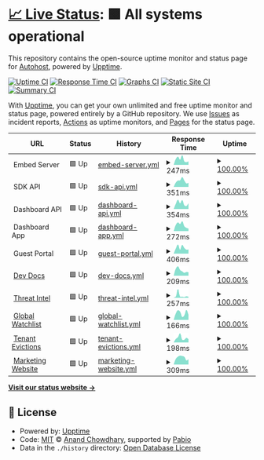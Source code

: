 # [📈 Live Status](https://AutohostAI.github.io/AutohostAI): <!--live status--> **🟩 All systems operational**

This repository contains the open-source uptime monitor and status page for [Autohost](https://www.autohost.ai), powered by [Upptime](https://github.com/upptime/upptime).

[![Uptime CI](https://github.com/AutohostAI/AutohostAI/workflows/Uptime%20CI/badge.svg)](https://github.com/AutohostAI/AutohostAI/actions?query=workflow%3A%22Uptime+CI%22)
[![Response Time CI](https://github.com/AutohostAI/AutohostAI/workflows/Response%20Time%20CI/badge.svg)](https://github.com/AutohostAI/AutohostAI/actions?query=workflow%3A%22Response+Time+CI%22)
[![Graphs CI](https://github.com/AutohostAI/AutohostAI/workflows/Graphs%20CI/badge.svg)](https://github.com/AutohostAI/AutohostAI/actions?query=workflow%3A%22Graphs+CI%22)
[![Static Site CI](https://github.com/AutohostAI/AutohostAI/workflows/Static%20Site%20CI/badge.svg)](https://github.com/AutohostAI/AutohostAI/actions?query=workflow%3A%22Static+Site+CI%22)
[![Summary CI](https://github.com/AutohostAI/AutohostAI/workflows/Summary%20CI/badge.svg)](https://github.com/AutohostAI/AutohostAI/actions?query=workflow%3A%22Summary+CI%22)

With [Upptime](https://upptime.js.org), you can get your own unlimited and free uptime monitor and status page, powered entirely by a GitHub repository. We use [Issues](https://github.com/AutohostAI/AutohostAI/issues) as incident reports, [Actions](https://github.com/AutohostAI/AutohostAI/actions) as uptime monitors, and [Pages](https://AutohostAI.github.io/AutohostAI) for the status page.

<!--start: status pages-->
<!-- This summary is generated by Upptime (https://github.com/upptime/upptime) -->
<!-- Do not edit this manually, your changes will be overwritten -->
<!-- prettier-ignore -->
| URL | Status | History | Response Time | Uptime |
| --- | ------ | ------- | ------------- | ------ |
| <img alt="" src="https://icons.duckduckgo.com/ip3/null.ico" height="13"> Embed Server | 🟩 Up | [embed-server.yml](https://github.com/AutohostAI/AutohostAI/commits/HEAD/history/embed-server.yml) | <details><summary><img alt="Response time graph" src="./graphs/embed-server/response-time-week.png" height="20"> 247ms</summary><br><a href="https://status.autohost.dev/history/embed-server"><img alt="Response time 263" src="https://img.shields.io/endpoint?url=https%3A%2F%2Fraw.githubusercontent.com%2FAutohostAI%2FAutohostAI%2FHEAD%2Fapi%2Fembed-server%2Fresponse-time.json"></a><br><a href="https://status.autohost.dev/history/embed-server"><img alt="24-hour response time 157" src="https://img.shields.io/endpoint?url=https%3A%2F%2Fraw.githubusercontent.com%2FAutohostAI%2FAutohostAI%2FHEAD%2Fapi%2Fembed-server%2Fresponse-time-day.json"></a><br><a href="https://status.autohost.dev/history/embed-server"><img alt="7-day response time 247" src="https://img.shields.io/endpoint?url=https%3A%2F%2Fraw.githubusercontent.com%2FAutohostAI%2FAutohostAI%2FHEAD%2Fapi%2Fembed-server%2Fresponse-time-week.json"></a><br><a href="https://status.autohost.dev/history/embed-server"><img alt="30-day response time 239" src="https://img.shields.io/endpoint?url=https%3A%2F%2Fraw.githubusercontent.com%2FAutohostAI%2FAutohostAI%2FHEAD%2Fapi%2Fembed-server%2Fresponse-time-month.json"></a><br><a href="https://status.autohost.dev/history/embed-server"><img alt="1-year response time 263" src="https://img.shields.io/endpoint?url=https%3A%2F%2Fraw.githubusercontent.com%2FAutohostAI%2FAutohostAI%2FHEAD%2Fapi%2Fembed-server%2Fresponse-time-year.json"></a></details> | <details><summary><a href="https://status.autohost.dev/history/embed-server">100.00%</a></summary><a href="https://status.autohost.dev/history/embed-server"><img alt="All-time uptime 100.00%" src="https://img.shields.io/endpoint?url=https%3A%2F%2Fraw.githubusercontent.com%2FAutohostAI%2FAutohostAI%2FHEAD%2Fapi%2Fembed-server%2Fuptime.json"></a><br><a href="https://status.autohost.dev/history/embed-server"><img alt="24-hour uptime 100.00%" src="https://img.shields.io/endpoint?url=https%3A%2F%2Fraw.githubusercontent.com%2FAutohostAI%2FAutohostAI%2FHEAD%2Fapi%2Fembed-server%2Fuptime-day.json"></a><br><a href="https://status.autohost.dev/history/embed-server"><img alt="7-day uptime 100.00%" src="https://img.shields.io/endpoint?url=https%3A%2F%2Fraw.githubusercontent.com%2FAutohostAI%2FAutohostAI%2FHEAD%2Fapi%2Fembed-server%2Fuptime-week.json"></a><br><a href="https://status.autohost.dev/history/embed-server"><img alt="30-day uptime 100.00%" src="https://img.shields.io/endpoint?url=https%3A%2F%2Fraw.githubusercontent.com%2FAutohostAI%2FAutohostAI%2FHEAD%2Fapi%2Fembed-server%2Fuptime-month.json"></a><br><a href="https://status.autohost.dev/history/embed-server"><img alt="1-year uptime 100.00%" src="https://img.shields.io/endpoint?url=https%3A%2F%2Fraw.githubusercontent.com%2FAutohostAI%2FAutohostAI%2FHEAD%2Fapi%2Fembed-server%2Fuptime-year.json"></a></details>
| <img alt="" src="https://icons.duckduckgo.com/ip3/null.ico" height="13"> SDK API | 🟩 Up | [sdk-api.yml](https://github.com/AutohostAI/AutohostAI/commits/HEAD/history/sdk-api.yml) | <details><summary><img alt="Response time graph" src="./graphs/sdk-api/response-time-week.png" height="20"> 351ms</summary><br><a href="https://status.autohost.dev/history/sdk-api"><img alt="Response time 304" src="https://img.shields.io/endpoint?url=https%3A%2F%2Fraw.githubusercontent.com%2FAutohostAI%2FAutohostAI%2FHEAD%2Fapi%2Fsdk-api%2Fresponse-time.json"></a><br><a href="https://status.autohost.dev/history/sdk-api"><img alt="24-hour response time 245" src="https://img.shields.io/endpoint?url=https%3A%2F%2Fraw.githubusercontent.com%2FAutohostAI%2FAutohostAI%2FHEAD%2Fapi%2Fsdk-api%2Fresponse-time-day.json"></a><br><a href="https://status.autohost.dev/history/sdk-api"><img alt="7-day response time 351" src="https://img.shields.io/endpoint?url=https%3A%2F%2Fraw.githubusercontent.com%2FAutohostAI%2FAutohostAI%2FHEAD%2Fapi%2Fsdk-api%2Fresponse-time-week.json"></a><br><a href="https://status.autohost.dev/history/sdk-api"><img alt="30-day response time 309" src="https://img.shields.io/endpoint?url=https%3A%2F%2Fraw.githubusercontent.com%2FAutohostAI%2FAutohostAI%2FHEAD%2Fapi%2Fsdk-api%2Fresponse-time-month.json"></a><br><a href="https://status.autohost.dev/history/sdk-api"><img alt="1-year response time 304" src="https://img.shields.io/endpoint?url=https%3A%2F%2Fraw.githubusercontent.com%2FAutohostAI%2FAutohostAI%2FHEAD%2Fapi%2Fsdk-api%2Fresponse-time-year.json"></a></details> | <details><summary><a href="https://status.autohost.dev/history/sdk-api">100.00%</a></summary><a href="https://status.autohost.dev/history/sdk-api"><img alt="All-time uptime 100.00%" src="https://img.shields.io/endpoint?url=https%3A%2F%2Fraw.githubusercontent.com%2FAutohostAI%2FAutohostAI%2FHEAD%2Fapi%2Fsdk-api%2Fuptime.json"></a><br><a href="https://status.autohost.dev/history/sdk-api"><img alt="24-hour uptime 100.00%" src="https://img.shields.io/endpoint?url=https%3A%2F%2Fraw.githubusercontent.com%2FAutohostAI%2FAutohostAI%2FHEAD%2Fapi%2Fsdk-api%2Fuptime-day.json"></a><br><a href="https://status.autohost.dev/history/sdk-api"><img alt="7-day uptime 100.00%" src="https://img.shields.io/endpoint?url=https%3A%2F%2Fraw.githubusercontent.com%2FAutohostAI%2FAutohostAI%2FHEAD%2Fapi%2Fsdk-api%2Fuptime-week.json"></a><br><a href="https://status.autohost.dev/history/sdk-api"><img alt="30-day uptime 100.00%" src="https://img.shields.io/endpoint?url=https%3A%2F%2Fraw.githubusercontent.com%2FAutohostAI%2FAutohostAI%2FHEAD%2Fapi%2Fsdk-api%2Fuptime-month.json"></a><br><a href="https://status.autohost.dev/history/sdk-api"><img alt="1-year uptime 100.00%" src="https://img.shields.io/endpoint?url=https%3A%2F%2Fraw.githubusercontent.com%2FAutohostAI%2FAutohostAI%2FHEAD%2Fapi%2Fsdk-api%2Fuptime-year.json"></a></details>
| <img alt="" src="https://icons.duckduckgo.com/ip3/null.ico" height="13"> Dashboard API | 🟩 Up | [dashboard-api.yml](https://github.com/AutohostAI/AutohostAI/commits/HEAD/history/dashboard-api.yml) | <details><summary><img alt="Response time graph" src="./graphs/dashboard-api/response-time-week.png" height="20"> 354ms</summary><br><a href="https://status.autohost.dev/history/dashboard-api"><img alt="Response time 436" src="https://img.shields.io/endpoint?url=https%3A%2F%2Fraw.githubusercontent.com%2FAutohostAI%2FAutohostAI%2FHEAD%2Fapi%2Fdashboard-api%2Fresponse-time.json"></a><br><a href="https://status.autohost.dev/history/dashboard-api"><img alt="24-hour response time 340" src="https://img.shields.io/endpoint?url=https%3A%2F%2Fraw.githubusercontent.com%2FAutohostAI%2FAutohostAI%2FHEAD%2Fapi%2Fdashboard-api%2Fresponse-time-day.json"></a><br><a href="https://status.autohost.dev/history/dashboard-api"><img alt="7-day response time 354" src="https://img.shields.io/endpoint?url=https%3A%2F%2Fraw.githubusercontent.com%2FAutohostAI%2FAutohostAI%2FHEAD%2Fapi%2Fdashboard-api%2Fresponse-time-week.json"></a><br><a href="https://status.autohost.dev/history/dashboard-api"><img alt="30-day response time 384" src="https://img.shields.io/endpoint?url=https%3A%2F%2Fraw.githubusercontent.com%2FAutohostAI%2FAutohostAI%2FHEAD%2Fapi%2Fdashboard-api%2Fresponse-time-month.json"></a><br><a href="https://status.autohost.dev/history/dashboard-api"><img alt="1-year response time 436" src="https://img.shields.io/endpoint?url=https%3A%2F%2Fraw.githubusercontent.com%2FAutohostAI%2FAutohostAI%2FHEAD%2Fapi%2Fdashboard-api%2Fresponse-time-year.json"></a></details> | <details><summary><a href="https://status.autohost.dev/history/dashboard-api">100.00%</a></summary><a href="https://status.autohost.dev/history/dashboard-api"><img alt="All-time uptime 100.00%" src="https://img.shields.io/endpoint?url=https%3A%2F%2Fraw.githubusercontent.com%2FAutohostAI%2FAutohostAI%2FHEAD%2Fapi%2Fdashboard-api%2Fuptime.json"></a><br><a href="https://status.autohost.dev/history/dashboard-api"><img alt="24-hour uptime 100.00%" src="https://img.shields.io/endpoint?url=https%3A%2F%2Fraw.githubusercontent.com%2FAutohostAI%2FAutohostAI%2FHEAD%2Fapi%2Fdashboard-api%2Fuptime-day.json"></a><br><a href="https://status.autohost.dev/history/dashboard-api"><img alt="7-day uptime 100.00%" src="https://img.shields.io/endpoint?url=https%3A%2F%2Fraw.githubusercontent.com%2FAutohostAI%2FAutohostAI%2FHEAD%2Fapi%2Fdashboard-api%2Fuptime-week.json"></a><br><a href="https://status.autohost.dev/history/dashboard-api"><img alt="30-day uptime 100.00%" src="https://img.shields.io/endpoint?url=https%3A%2F%2Fraw.githubusercontent.com%2FAutohostAI%2FAutohostAI%2FHEAD%2Fapi%2Fdashboard-api%2Fuptime-month.json"></a><br><a href="https://status.autohost.dev/history/dashboard-api"><img alt="1-year uptime 100.00%" src="https://img.shields.io/endpoint?url=https%3A%2F%2Fraw.githubusercontent.com%2FAutohostAI%2FAutohostAI%2FHEAD%2Fapi%2Fdashboard-api%2Fuptime-year.json"></a></details>
| <img alt="" src="https://icons.duckduckgo.com/ip3/null.ico" height="13"> Dashboard App | 🟩 Up | [dashboard-app.yml](https://github.com/AutohostAI/AutohostAI/commits/HEAD/history/dashboard-app.yml) | <details><summary><img alt="Response time graph" src="./graphs/dashboard-app/response-time-week.png" height="20"> 272ms</summary><br><a href="https://status.autohost.dev/history/dashboard-app"><img alt="Response time 580" src="https://img.shields.io/endpoint?url=https%3A%2F%2Fraw.githubusercontent.com%2FAutohostAI%2FAutohostAI%2FHEAD%2Fapi%2Fdashboard-app%2Fresponse-time.json"></a><br><a href="https://status.autohost.dev/history/dashboard-app"><img alt="24-hour response time 109" src="https://img.shields.io/endpoint?url=https%3A%2F%2Fraw.githubusercontent.com%2FAutohostAI%2FAutohostAI%2FHEAD%2Fapi%2Fdashboard-app%2Fresponse-time-day.json"></a><br><a href="https://status.autohost.dev/history/dashboard-app"><img alt="7-day response time 272" src="https://img.shields.io/endpoint?url=https%3A%2F%2Fraw.githubusercontent.com%2FAutohostAI%2FAutohostAI%2FHEAD%2Fapi%2Fdashboard-app%2Fresponse-time-week.json"></a><br><a href="https://status.autohost.dev/history/dashboard-app"><img alt="30-day response time 290" src="https://img.shields.io/endpoint?url=https%3A%2F%2Fraw.githubusercontent.com%2FAutohostAI%2FAutohostAI%2FHEAD%2Fapi%2Fdashboard-app%2Fresponse-time-month.json"></a><br><a href="https://status.autohost.dev/history/dashboard-app"><img alt="1-year response time 580" src="https://img.shields.io/endpoint?url=https%3A%2F%2Fraw.githubusercontent.com%2FAutohostAI%2FAutohostAI%2FHEAD%2Fapi%2Fdashboard-app%2Fresponse-time-year.json"></a></details> | <details><summary><a href="https://status.autohost.dev/history/dashboard-app">100.00%</a></summary><a href="https://status.autohost.dev/history/dashboard-app"><img alt="All-time uptime 99.98%" src="https://img.shields.io/endpoint?url=https%3A%2F%2Fraw.githubusercontent.com%2FAutohostAI%2FAutohostAI%2FHEAD%2Fapi%2Fdashboard-app%2Fuptime.json"></a><br><a href="https://status.autohost.dev/history/dashboard-app"><img alt="24-hour uptime 100.00%" src="https://img.shields.io/endpoint?url=https%3A%2F%2Fraw.githubusercontent.com%2FAutohostAI%2FAutohostAI%2FHEAD%2Fapi%2Fdashboard-app%2Fuptime-day.json"></a><br><a href="https://status.autohost.dev/history/dashboard-app"><img alt="7-day uptime 100.00%" src="https://img.shields.io/endpoint?url=https%3A%2F%2Fraw.githubusercontent.com%2FAutohostAI%2FAutohostAI%2FHEAD%2Fapi%2Fdashboard-app%2Fuptime-week.json"></a><br><a href="https://status.autohost.dev/history/dashboard-app"><img alt="30-day uptime 100.00%" src="https://img.shields.io/endpoint?url=https%3A%2F%2Fraw.githubusercontent.com%2FAutohostAI%2FAutohostAI%2FHEAD%2Fapi%2Fdashboard-app%2Fuptime-month.json"></a><br><a href="https://status.autohost.dev/history/dashboard-app"><img alt="1-year uptime 99.98%" src="https://img.shields.io/endpoint?url=https%3A%2F%2Fraw.githubusercontent.com%2FAutohostAI%2FAutohostAI%2FHEAD%2Fapi%2Fdashboard-app%2Fuptime-year.json"></a></details>
| <img alt="" src="https://icons.duckduckgo.com/ip3/null.ico" height="13"> Guest Portal | 🟩 Up | [guest-portal.yml](https://github.com/AutohostAI/AutohostAI/commits/HEAD/history/guest-portal.yml) | <details><summary><img alt="Response time graph" src="./graphs/guest-portal/response-time-week.png" height="20"> 406ms</summary><br><a href="https://status.autohost.dev/history/guest-portal"><img alt="Response time 401" src="https://img.shields.io/endpoint?url=https%3A%2F%2Fraw.githubusercontent.com%2FAutohostAI%2FAutohostAI%2FHEAD%2Fapi%2Fguest-portal%2Fresponse-time.json"></a><br><a href="https://status.autohost.dev/history/guest-portal"><img alt="24-hour response time 290" src="https://img.shields.io/endpoint?url=https%3A%2F%2Fraw.githubusercontent.com%2FAutohostAI%2FAutohostAI%2FHEAD%2Fapi%2Fguest-portal%2Fresponse-time-day.json"></a><br><a href="https://status.autohost.dev/history/guest-portal"><img alt="7-day response time 406" src="https://img.shields.io/endpoint?url=https%3A%2F%2Fraw.githubusercontent.com%2FAutohostAI%2FAutohostAI%2FHEAD%2Fapi%2Fguest-portal%2Fresponse-time-week.json"></a><br><a href="https://status.autohost.dev/history/guest-portal"><img alt="30-day response time 397" src="https://img.shields.io/endpoint?url=https%3A%2F%2Fraw.githubusercontent.com%2FAutohostAI%2FAutohostAI%2FHEAD%2Fapi%2Fguest-portal%2Fresponse-time-month.json"></a><br><a href="https://status.autohost.dev/history/guest-portal"><img alt="1-year response time 401" src="https://img.shields.io/endpoint?url=https%3A%2F%2Fraw.githubusercontent.com%2FAutohostAI%2FAutohostAI%2FHEAD%2Fapi%2Fguest-portal%2Fresponse-time-year.json"></a></details> | <details><summary><a href="https://status.autohost.dev/history/guest-portal">100.00%</a></summary><a href="https://status.autohost.dev/history/guest-portal"><img alt="All-time uptime 99.92%" src="https://img.shields.io/endpoint?url=https%3A%2F%2Fraw.githubusercontent.com%2FAutohostAI%2FAutohostAI%2FHEAD%2Fapi%2Fguest-portal%2Fuptime.json"></a><br><a href="https://status.autohost.dev/history/guest-portal"><img alt="24-hour uptime 100.00%" src="https://img.shields.io/endpoint?url=https%3A%2F%2Fraw.githubusercontent.com%2FAutohostAI%2FAutohostAI%2FHEAD%2Fapi%2Fguest-portal%2Fuptime-day.json"></a><br><a href="https://status.autohost.dev/history/guest-portal"><img alt="7-day uptime 100.00%" src="https://img.shields.io/endpoint?url=https%3A%2F%2Fraw.githubusercontent.com%2FAutohostAI%2FAutohostAI%2FHEAD%2Fapi%2Fguest-portal%2Fuptime-week.json"></a><br><a href="https://status.autohost.dev/history/guest-portal"><img alt="30-day uptime 100.00%" src="https://img.shields.io/endpoint?url=https%3A%2F%2Fraw.githubusercontent.com%2FAutohostAI%2FAutohostAI%2FHEAD%2Fapi%2Fguest-portal%2Fuptime-month.json"></a><br><a href="https://status.autohost.dev/history/guest-portal"><img alt="1-year uptime 99.92%" src="https://img.shields.io/endpoint?url=https%3A%2F%2Fraw.githubusercontent.com%2FAutohostAI%2FAutohostAI%2FHEAD%2Fapi%2Fguest-portal%2Fuptime-year.json"></a></details>
| <img alt="" src="https://icons.duckduckgo.com/ip3/docs.autohost.ai.ico" height="13"> [Dev Docs](https://docs.autohost.ai) | 🟩 Up | [dev-docs.yml](https://github.com/AutohostAI/AutohostAI/commits/HEAD/history/dev-docs.yml) | <details><summary><img alt="Response time graph" src="./graphs/dev-docs/response-time-week.png" height="20"> 209ms</summary><br><a href="https://status.autohost.dev/history/dev-docs"><img alt="Response time 248" src="https://img.shields.io/endpoint?url=https%3A%2F%2Fraw.githubusercontent.com%2FAutohostAI%2FAutohostAI%2FHEAD%2Fapi%2Fdev-docs%2Fresponse-time.json"></a><br><a href="https://status.autohost.dev/history/dev-docs"><img alt="24-hour response time 139" src="https://img.shields.io/endpoint?url=https%3A%2F%2Fraw.githubusercontent.com%2FAutohostAI%2FAutohostAI%2FHEAD%2Fapi%2Fdev-docs%2Fresponse-time-day.json"></a><br><a href="https://status.autohost.dev/history/dev-docs"><img alt="7-day response time 209" src="https://img.shields.io/endpoint?url=https%3A%2F%2Fraw.githubusercontent.com%2FAutohostAI%2FAutohostAI%2FHEAD%2Fapi%2Fdev-docs%2Fresponse-time-week.json"></a><br><a href="https://status.autohost.dev/history/dev-docs"><img alt="30-day response time 200" src="https://img.shields.io/endpoint?url=https%3A%2F%2Fraw.githubusercontent.com%2FAutohostAI%2FAutohostAI%2FHEAD%2Fapi%2Fdev-docs%2Fresponse-time-month.json"></a><br><a href="https://status.autohost.dev/history/dev-docs"><img alt="1-year response time 248" src="https://img.shields.io/endpoint?url=https%3A%2F%2Fraw.githubusercontent.com%2FAutohostAI%2FAutohostAI%2FHEAD%2Fapi%2Fdev-docs%2Fresponse-time-year.json"></a></details> | <details><summary><a href="https://status.autohost.dev/history/dev-docs">100.00%</a></summary><a href="https://status.autohost.dev/history/dev-docs"><img alt="All-time uptime 100.00%" src="https://img.shields.io/endpoint?url=https%3A%2F%2Fraw.githubusercontent.com%2FAutohostAI%2FAutohostAI%2FHEAD%2Fapi%2Fdev-docs%2Fuptime.json"></a><br><a href="https://status.autohost.dev/history/dev-docs"><img alt="24-hour uptime 100.00%" src="https://img.shields.io/endpoint?url=https%3A%2F%2Fraw.githubusercontent.com%2FAutohostAI%2FAutohostAI%2FHEAD%2Fapi%2Fdev-docs%2Fuptime-day.json"></a><br><a href="https://status.autohost.dev/history/dev-docs"><img alt="7-day uptime 100.00%" src="https://img.shields.io/endpoint?url=https%3A%2F%2Fraw.githubusercontent.com%2FAutohostAI%2FAutohostAI%2FHEAD%2Fapi%2Fdev-docs%2Fuptime-week.json"></a><br><a href="https://status.autohost.dev/history/dev-docs"><img alt="30-day uptime 100.00%" src="https://img.shields.io/endpoint?url=https%3A%2F%2Fraw.githubusercontent.com%2FAutohostAI%2FAutohostAI%2FHEAD%2Fapi%2Fdev-docs%2Fuptime-month.json"></a><br><a href="https://status.autohost.dev/history/dev-docs"><img alt="1-year uptime 100.00%" src="https://img.shields.io/endpoint?url=https%3A%2F%2Fraw.githubusercontent.com%2FAutohostAI%2FAutohostAI%2FHEAD%2Fapi%2Fdev-docs%2Fuptime-year.json"></a></details>
| <img alt="" src="https://icons.duckduckgo.com/ip3/www.openreputationapi.com.ico" height="13"> [Threat Intel](https://www.openreputationapi.com) | 🟩 Up | [threat-intel.yml](https://github.com/AutohostAI/AutohostAI/commits/HEAD/history/threat-intel.yml) | <details><summary><img alt="Response time graph" src="./graphs/threat-intel/response-time-week.png" height="20"> 257ms</summary><br><a href="https://status.autohost.dev/history/threat-intel"><img alt="Response time 131" src="https://img.shields.io/endpoint?url=https%3A%2F%2Fraw.githubusercontent.com%2FAutohostAI%2FAutohostAI%2FHEAD%2Fapi%2Fthreat-intel%2Fresponse-time.json"></a><br><a href="https://status.autohost.dev/history/threat-intel"><img alt="24-hour response time 111" src="https://img.shields.io/endpoint?url=https%3A%2F%2Fraw.githubusercontent.com%2FAutohostAI%2FAutohostAI%2FHEAD%2Fapi%2Fthreat-intel%2Fresponse-time-day.json"></a><br><a href="https://status.autohost.dev/history/threat-intel"><img alt="7-day response time 257" src="https://img.shields.io/endpoint?url=https%3A%2F%2Fraw.githubusercontent.com%2FAutohostAI%2FAutohostAI%2FHEAD%2Fapi%2Fthreat-intel%2Fresponse-time-week.json"></a><br><a href="https://status.autohost.dev/history/threat-intel"><img alt="30-day response time 204" src="https://img.shields.io/endpoint?url=https%3A%2F%2Fraw.githubusercontent.com%2FAutohostAI%2FAutohostAI%2FHEAD%2Fapi%2Fthreat-intel%2Fresponse-time-month.json"></a><br><a href="https://status.autohost.dev/history/threat-intel"><img alt="1-year response time 131" src="https://img.shields.io/endpoint?url=https%3A%2F%2Fraw.githubusercontent.com%2FAutohostAI%2FAutohostAI%2FHEAD%2Fapi%2Fthreat-intel%2Fresponse-time-year.json"></a></details> | <details><summary><a href="https://status.autohost.dev/history/threat-intel">100.00%</a></summary><a href="https://status.autohost.dev/history/threat-intel"><img alt="All-time uptime 99.97%" src="https://img.shields.io/endpoint?url=https%3A%2F%2Fraw.githubusercontent.com%2FAutohostAI%2FAutohostAI%2FHEAD%2Fapi%2Fthreat-intel%2Fuptime.json"></a><br><a href="https://status.autohost.dev/history/threat-intel"><img alt="24-hour uptime 100.00%" src="https://img.shields.io/endpoint?url=https%3A%2F%2Fraw.githubusercontent.com%2FAutohostAI%2FAutohostAI%2FHEAD%2Fapi%2Fthreat-intel%2Fuptime-day.json"></a><br><a href="https://status.autohost.dev/history/threat-intel"><img alt="7-day uptime 100.00%" src="https://img.shields.io/endpoint?url=https%3A%2F%2Fraw.githubusercontent.com%2FAutohostAI%2FAutohostAI%2FHEAD%2Fapi%2Fthreat-intel%2Fuptime-week.json"></a><br><a href="https://status.autohost.dev/history/threat-intel"><img alt="30-day uptime 100.00%" src="https://img.shields.io/endpoint?url=https%3A%2F%2Fraw.githubusercontent.com%2FAutohostAI%2FAutohostAI%2FHEAD%2Fapi%2Fthreat-intel%2Fuptime-month.json"></a><br><a href="https://status.autohost.dev/history/threat-intel"><img alt="1-year uptime 99.97%" src="https://img.shields.io/endpoint?url=https%3A%2F%2Fraw.githubusercontent.com%2FAutohostAI%2FAutohostAI%2FHEAD%2Fapi%2Fthreat-intel%2Fuptime-year.json"></a></details>
| <img alt="" src="https://icons.duckduckgo.com/ip3/www.sanctionswatchlist.com.ico" height="13"> [Global Watchlist](https://www.sanctionswatchlist.com) | 🟩 Up | [global-watchlist.yml](https://github.com/AutohostAI/AutohostAI/commits/HEAD/history/global-watchlist.yml) | <details><summary><img alt="Response time graph" src="./graphs/global-watchlist/response-time-week.png" height="20"> 166ms</summary><br><a href="https://status.autohost.dev/history/global-watchlist"><img alt="Response time 130" src="https://img.shields.io/endpoint?url=https%3A%2F%2Fraw.githubusercontent.com%2FAutohostAI%2FAutohostAI%2FHEAD%2Fapi%2Fglobal-watchlist%2Fresponse-time.json"></a><br><a href="https://status.autohost.dev/history/global-watchlist"><img alt="24-hour response time 126" src="https://img.shields.io/endpoint?url=https%3A%2F%2Fraw.githubusercontent.com%2FAutohostAI%2FAutohostAI%2FHEAD%2Fapi%2Fglobal-watchlist%2Fresponse-time-day.json"></a><br><a href="https://status.autohost.dev/history/global-watchlist"><img alt="7-day response time 166" src="https://img.shields.io/endpoint?url=https%3A%2F%2Fraw.githubusercontent.com%2FAutohostAI%2FAutohostAI%2FHEAD%2Fapi%2Fglobal-watchlist%2Fresponse-time-week.json"></a><br><a href="https://status.autohost.dev/history/global-watchlist"><img alt="30-day response time 189" src="https://img.shields.io/endpoint?url=https%3A%2F%2Fraw.githubusercontent.com%2FAutohostAI%2FAutohostAI%2FHEAD%2Fapi%2Fglobal-watchlist%2Fresponse-time-month.json"></a><br><a href="https://status.autohost.dev/history/global-watchlist"><img alt="1-year response time 130" src="https://img.shields.io/endpoint?url=https%3A%2F%2Fraw.githubusercontent.com%2FAutohostAI%2FAutohostAI%2FHEAD%2Fapi%2Fglobal-watchlist%2Fresponse-time-year.json"></a></details> | <details><summary><a href="https://status.autohost.dev/history/global-watchlist">100.00%</a></summary><a href="https://status.autohost.dev/history/global-watchlist"><img alt="All-time uptime 99.66%" src="https://img.shields.io/endpoint?url=https%3A%2F%2Fraw.githubusercontent.com%2FAutohostAI%2FAutohostAI%2FHEAD%2Fapi%2Fglobal-watchlist%2Fuptime.json"></a><br><a href="https://status.autohost.dev/history/global-watchlist"><img alt="24-hour uptime 100.00%" src="https://img.shields.io/endpoint?url=https%3A%2F%2Fraw.githubusercontent.com%2FAutohostAI%2FAutohostAI%2FHEAD%2Fapi%2Fglobal-watchlist%2Fuptime-day.json"></a><br><a href="https://status.autohost.dev/history/global-watchlist"><img alt="7-day uptime 100.00%" src="https://img.shields.io/endpoint?url=https%3A%2F%2Fraw.githubusercontent.com%2FAutohostAI%2FAutohostAI%2FHEAD%2Fapi%2Fglobal-watchlist%2Fuptime-week.json"></a><br><a href="https://status.autohost.dev/history/global-watchlist"><img alt="30-day uptime 100.00%" src="https://img.shields.io/endpoint?url=https%3A%2F%2Fraw.githubusercontent.com%2FAutohostAI%2FAutohostAI%2FHEAD%2Fapi%2Fglobal-watchlist%2Fuptime-month.json"></a><br><a href="https://status.autohost.dev/history/global-watchlist"><img alt="1-year uptime 99.66%" src="https://img.shields.io/endpoint?url=https%3A%2F%2Fraw.githubusercontent.com%2FAutohostAI%2FAutohostAI%2FHEAD%2Fapi%2Fglobal-watchlist%2Fuptime-year.json"></a></details>
| <img alt="" src="https://icons.duckduckgo.com/ip3/www.opentenantevictions.com.ico" height="13"> [Tenant Evictions](https://www.opentenantevictions.com) | 🟩 Up | [tenant-evictions.yml](https://github.com/AutohostAI/AutohostAI/commits/HEAD/history/tenant-evictions.yml) | <details><summary><img alt="Response time graph" src="./graphs/tenant-evictions/response-time-week.png" height="20"> 198ms</summary><br><a href="https://status.autohost.dev/history/tenant-evictions"><img alt="Response time 144" src="https://img.shields.io/endpoint?url=https%3A%2F%2Fraw.githubusercontent.com%2FAutohostAI%2FAutohostAI%2FHEAD%2Fapi%2Ftenant-evictions%2Fresponse-time.json"></a><br><a href="https://status.autohost.dev/history/tenant-evictions"><img alt="24-hour response time 145" src="https://img.shields.io/endpoint?url=https%3A%2F%2Fraw.githubusercontent.com%2FAutohostAI%2FAutohostAI%2FHEAD%2Fapi%2Ftenant-evictions%2Fresponse-time-day.json"></a><br><a href="https://status.autohost.dev/history/tenant-evictions"><img alt="7-day response time 198" src="https://img.shields.io/endpoint?url=https%3A%2F%2Fraw.githubusercontent.com%2FAutohostAI%2FAutohostAI%2FHEAD%2Fapi%2Ftenant-evictions%2Fresponse-time-week.json"></a><br><a href="https://status.autohost.dev/history/tenant-evictions"><img alt="30-day response time 214" src="https://img.shields.io/endpoint?url=https%3A%2F%2Fraw.githubusercontent.com%2FAutohostAI%2FAutohostAI%2FHEAD%2Fapi%2Ftenant-evictions%2Fresponse-time-month.json"></a><br><a href="https://status.autohost.dev/history/tenant-evictions"><img alt="1-year response time 144" src="https://img.shields.io/endpoint?url=https%3A%2F%2Fraw.githubusercontent.com%2FAutohostAI%2FAutohostAI%2FHEAD%2Fapi%2Ftenant-evictions%2Fresponse-time-year.json"></a></details> | <details><summary><a href="https://status.autohost.dev/history/tenant-evictions">100.00%</a></summary><a href="https://status.autohost.dev/history/tenant-evictions"><img alt="All-time uptime 99.98%" src="https://img.shields.io/endpoint?url=https%3A%2F%2Fraw.githubusercontent.com%2FAutohostAI%2FAutohostAI%2FHEAD%2Fapi%2Ftenant-evictions%2Fuptime.json"></a><br><a href="https://status.autohost.dev/history/tenant-evictions"><img alt="24-hour uptime 100.00%" src="https://img.shields.io/endpoint?url=https%3A%2F%2Fraw.githubusercontent.com%2FAutohostAI%2FAutohostAI%2FHEAD%2Fapi%2Ftenant-evictions%2Fuptime-day.json"></a><br><a href="https://status.autohost.dev/history/tenant-evictions"><img alt="7-day uptime 100.00%" src="https://img.shields.io/endpoint?url=https%3A%2F%2Fraw.githubusercontent.com%2FAutohostAI%2FAutohostAI%2FHEAD%2Fapi%2Ftenant-evictions%2Fuptime-week.json"></a><br><a href="https://status.autohost.dev/history/tenant-evictions"><img alt="30-day uptime 100.00%" src="https://img.shields.io/endpoint?url=https%3A%2F%2Fraw.githubusercontent.com%2FAutohostAI%2FAutohostAI%2FHEAD%2Fapi%2Ftenant-evictions%2Fuptime-month.json"></a><br><a href="https://status.autohost.dev/history/tenant-evictions"><img alt="1-year uptime 99.98%" src="https://img.shields.io/endpoint?url=https%3A%2F%2Fraw.githubusercontent.com%2FAutohostAI%2FAutohostAI%2FHEAD%2Fapi%2Ftenant-evictions%2Fuptime-year.json"></a></details>
| <img alt="" src="https://icons.duckduckgo.com/ip3/www.autohost.ai.ico" height="13"> [Marketing Website](https://www.autohost.ai) | 🟩 Up | [marketing-website.yml](https://github.com/AutohostAI/AutohostAI/commits/HEAD/history/marketing-website.yml) | <details><summary><img alt="Response time graph" src="./graphs/marketing-website/response-time-week.png" height="20"> 309ms</summary><br><a href="https://status.autohost.dev/history/marketing-website"><img alt="Response time 312" src="https://img.shields.io/endpoint?url=https%3A%2F%2Fraw.githubusercontent.com%2FAutohostAI%2FAutohostAI%2FHEAD%2Fapi%2Fmarketing-website%2Fresponse-time.json"></a><br><a href="https://status.autohost.dev/history/marketing-website"><img alt="24-hour response time 236" src="https://img.shields.io/endpoint?url=https%3A%2F%2Fraw.githubusercontent.com%2FAutohostAI%2FAutohostAI%2FHEAD%2Fapi%2Fmarketing-website%2Fresponse-time-day.json"></a><br><a href="https://status.autohost.dev/history/marketing-website"><img alt="7-day response time 309" src="https://img.shields.io/endpoint?url=https%3A%2F%2Fraw.githubusercontent.com%2FAutohostAI%2FAutohostAI%2FHEAD%2Fapi%2Fmarketing-website%2Fresponse-time-week.json"></a><br><a href="https://status.autohost.dev/history/marketing-website"><img alt="30-day response time 317" src="https://img.shields.io/endpoint?url=https%3A%2F%2Fraw.githubusercontent.com%2FAutohostAI%2FAutohostAI%2FHEAD%2Fapi%2Fmarketing-website%2Fresponse-time-month.json"></a><br><a href="https://status.autohost.dev/history/marketing-website"><img alt="1-year response time 312" src="https://img.shields.io/endpoint?url=https%3A%2F%2Fraw.githubusercontent.com%2FAutohostAI%2FAutohostAI%2FHEAD%2Fapi%2Fmarketing-website%2Fresponse-time-year.json"></a></details> | <details><summary><a href="https://status.autohost.dev/history/marketing-website">100.00%</a></summary><a href="https://status.autohost.dev/history/marketing-website"><img alt="All-time uptime 100.00%" src="https://img.shields.io/endpoint?url=https%3A%2F%2Fraw.githubusercontent.com%2FAutohostAI%2FAutohostAI%2FHEAD%2Fapi%2Fmarketing-website%2Fuptime.json"></a><br><a href="https://status.autohost.dev/history/marketing-website"><img alt="24-hour uptime 100.00%" src="https://img.shields.io/endpoint?url=https%3A%2F%2Fraw.githubusercontent.com%2FAutohostAI%2FAutohostAI%2FHEAD%2Fapi%2Fmarketing-website%2Fuptime-day.json"></a><br><a href="https://status.autohost.dev/history/marketing-website"><img alt="7-day uptime 100.00%" src="https://img.shields.io/endpoint?url=https%3A%2F%2Fraw.githubusercontent.com%2FAutohostAI%2FAutohostAI%2FHEAD%2Fapi%2Fmarketing-website%2Fuptime-week.json"></a><br><a href="https://status.autohost.dev/history/marketing-website"><img alt="30-day uptime 100.00%" src="https://img.shields.io/endpoint?url=https%3A%2F%2Fraw.githubusercontent.com%2FAutohostAI%2FAutohostAI%2FHEAD%2Fapi%2Fmarketing-website%2Fuptime-month.json"></a><br><a href="https://status.autohost.dev/history/marketing-website"><img alt="1-year uptime 100.00%" src="https://img.shields.io/endpoint?url=https%3A%2F%2Fraw.githubusercontent.com%2FAutohostAI%2FAutohostAI%2FHEAD%2Fapi%2Fmarketing-website%2Fuptime-year.json"></a></details>

<!--end: status pages-->

[**Visit our status website →**](https://AutohostAI.github.io/AutohostAI)

## 📄 License

- Powered by: [Upptime](https://github.com/upptime/upptime)
- Code: [MIT](./LICENSE) © [Anand Chowdhary](https://anandchowdhary.com), supported by [Pabio](https://pabio.com)
- Data in the `./history` directory: [Open Database License](https://opendatacommons.org/licenses/odbl/1-0/)
